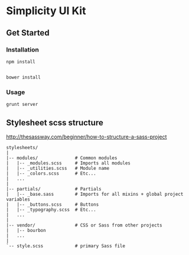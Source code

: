 # Simplicity UI Kit

## Get Started

### Installation

    npm install


    bower install

### Usage

    grunt server

## Stylesheet scss structure

http://thesassway.com/beginner/how-to-structure-a-sass-project

    stylesheets/
    |
    |-- modules/              # Common modules
    |   |-- _modules.scss     # Imports all modules
    |   |-- _utilities.scss   # Module name
    |   |-- _colors.scss      # Etc...
    |   ...
    |
    |-- partials/             # Partials
    |   |-- _base.sass        # Imports for all mixins + global project variables
    |   |-- _buttons.scss     # Buttons
    |   |-- _typography.scss  # Etc...
    |   ...
    |
    |-- vendor/               # CSS or Sass from other projects
    |   |-- bourbon
    |   ...
    |
    `-- style.scss            # primary Sass file
